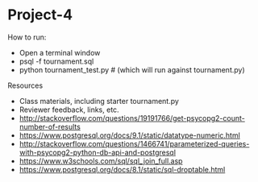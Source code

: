# Project-4

How to run:

* Open a terminal window
* psql -f tournament.sql
* python tournament_test.py # (which will run against tournament.py)

Resources
* Class materials, including starter tournament.py
* Reviewer feedback, links, etc.
* http://stackoverflow.com/questions/19191766/get-psycopg2-count-number-of-results
* https://www.postgresql.org/docs/9.1/static/datatype-numeric.html
* http://stackoverflow.com/questions/1466741/parameterized-queries-with-psycopg2-python-db-api-and-postgresql
* https://www.w3schools.com/sql/sql_join_full.asp
* https://www.postgresql.org/docs/8.1/static/sql-droptable.html
